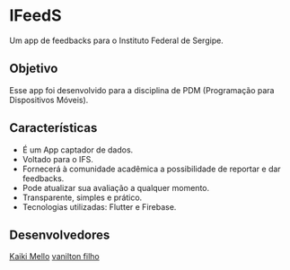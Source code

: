 # IFeedS

Um app de feedbacks para o Instituto Federal de Sergipe.

## Objetivo

Esse app foi desenvolvido para a disciplina de PDM (Programação para Dispositivos Móveis).

## Características

- É um App captador de dados.
- Voltado para o IFS.
- Fornecerá à comunidade acadêmica a possibilidade de reportar e dar feedbacks.
- Pode atualizar sua avaliação a qualquer momento.
- Transparente, simples e prático.
- Tecnologias utilizadas: Flutter e Firebase.

## Desenvolvedores

[Kaiki Mello](https://github.com/kaikimello)
[vanilton filho](https://github.com/vanilton-filho)
